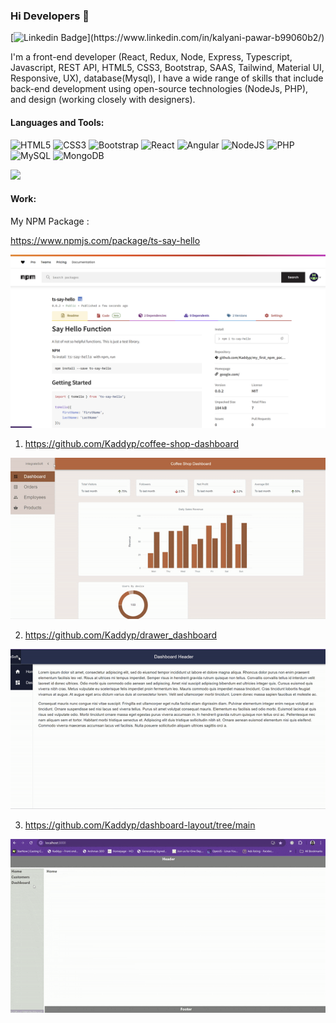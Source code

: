 ### Hi Developers 💖


[![Linkedin Badge](https://img.shields.io/badge/-Kalyani-blue?style=flat-square&logo=Linkedin&logoColor=white&link=[https://www.linkedin.com/in/himanshi-sharma-48236421b/](https://www.linkedin.com/in/kalyani-pawar-b99060b2/))](https://www.linkedin.com/in/kalyani-pawar-b99060b2/)

I'm a front-end developer (React, Redux, Node, Express, Typescript, Javascript, REST API, HTML5, CSS3, Bootstrap, SAAS, Tailwind, Material UI, Responsive, UX), database(Mysql), 
I have a wide range of skills that include back-end development using open-source technologies (NodeJs, PHP), and design (working closely with designers).



<div>
  <h4>Languages and Tools:</h4>
</div>

<img alt="HTML5" src="https://img.shields.io/badge/html5-%23E34F26.svg?style=flat-square&logo=html5&logoColor=white"/> <img alt="CSS3" src="https://img.shields.io/badge/css3-%231572B6.svg?style=flat-square&logo=css3&logoColor=white"/> <img alt="Bootstrap" src="https://img.shields.io/badge/bootstrap-%23563D7C.svg?style=flat-square&logo=bootstrap&logoColor=white"/> <img alt="React" src="https://img.shields.io/badge/react-%2320232a.svg?style=flat-square&logo=react&logoColor=%2361DAFB"/> <img alt="Angular" src="https://img.shields.io/badge/angular-%23DD0031.svg?flat-square&logo=angular&logoColor=white"/> <img alt="NodeJS" src="https://img.shields.io/badge/node.js-%2343853D.svg?style=flat-square&logo=node-dot-js&logoColor=white"/> <img alt="PHP" src="https://img.shields.io/badge/php-%23777BB4.svg?style=flat-square&logo=php&logoColor=white"/>  <img alt="MySQL" src="https://img.shields.io/badge/mysql-%2300f.svg?style=flat-square&logo=mysql&logoColor=white"/> <img alt="MongoDB" src ="https://img.shields.io/badge/MongoDB-%234ea94b.svg?style=flat-square&logo=mongodb&logoColor=white"/>


![](https://activity-graph.herokuapp.com/graph?username=Kalyani&theme=react-dark&area=true)
<!--

Here are some ideas to get you started:

- 🔭 I’m currently working on ...
- 🌱 I’m currently learning ...
- 👯 I’m looking to collaborate on ...
- 🤔 I’m looking for help with ...
- 💬 Ask me about ...
- 📫 How to reach me: ...
- 😄 Pronouns: ...
- ⚡ Fun fact: .....

-->

<div>
  <h4>Work:</h4>
</div>

My NPM Package :

https://www.npmjs.com/package/ts-say-hello
   
![demo](https://github.com/Kaddyp/my_first_npm_package/blob/main/image-1.png) 

1. https://github.com/Kaddyp/coffee-shop-dashboard
   
![demo](https://github.com/Kaddyp/coffee-shop-dashboard/blob/main/Video4.gif) 

2. https://github.com/Kaddyp/drawer_dashboard
   
![demo](https://github.com/Kaddyp/drawer_dashboard/blob/main/Video.gif) 

3. https://github.com/Kaddyp/dashboard-layout/tree/main
   
![demo](https://github.com/Kaddyp/dashboard-layout/blob/main/Video.gif)



